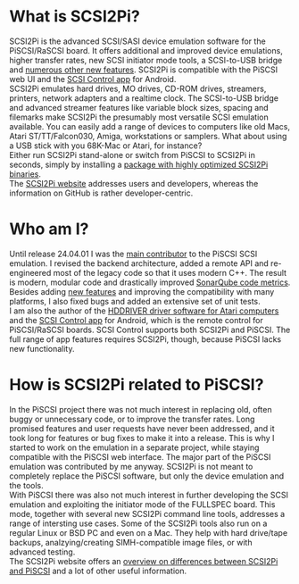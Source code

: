 # What is SCSI2Pi?

SCSI2Pi is the advanced SCSI/SASI device emulation software for the PiSCSI/RaSCSI board. It offers additional and improved device emulations, higher transfer rates, new SCSI initiator mode tools, a SCSI-to-USB bridge and <a href="https://www.scsi2pi.net/en/piscsi_comparison.html">numerous other new features</a>. SCSI2Pi is compatible with the PiSCSI web UI and the <a href="https://www.scsi2pi.net/en/app.html">SCSI Control app</a> for Android.<br />
SCSI2Pi emulates hard drives, MO drives, CD-ROM drives, streamers, printers, network adapters and a realtime clock. The SCSI-to-USB bridge and advanced streamer features like variable block sizes, spacing and filemarks make SCSI2Pi the presumably most versatile SCSI emulation available. You can easily add a range of devices to computers like old Macs, Atari ST/TT/Falcon030, Amiga, workstations or samplers. What about using a USB stick with you 68K-Mac or Atari, for instance?<br />
Either run SCSI2Pi stand-alone or switch from PiSCSI to SCSI2Pi in seconds, simply by installing a <a href="https://www.scsi2pi.net/en/installation.html">package with highly optimized SCSI2Pi binaries</a>.<br />
The <a href="https://www.scsi2pi.net">SCSI2Pi website</a> addresses users and developers, whereas the information on GitHub is rather developer-centric.

# Who am I?

Until release 24.04.01 I was the <a href="https://www.scsi2pi.net/en/scsi2pi.html">main contributor</a> to the PiSCSI SCSI emulation. I revised the backend architecture, added a remote API and re-engineered most of the legacy code so that it uses modern C++. The result is modern, modular code and drastically improved <a href="https://sonarcloud.io/project/overview?id=uweseimet_scsi2pi">SonarQube code metrics</a>. Besides adding <a href="https://www.scsi2pi.net/en/scsi2pi.html">new features</a> and improving the compatibility with many platforms, I also fixed bugs and added an extensive set of unit tests.<br />
I am also the author of the <a href="https://www.hddriver.net">HDDRIVER driver software for Atari computers</a> and the <a href="https://www.scsi2pi.net/en/app.html">SCSI Control app</a> for Android, which is the remote control for PiSCSI/RaSCSI boards. SCSI Control supports both SCSI2Pi and PiSCSI. The full range of app features requires SCSI2Pi, though, because PiSCSI lacks new functionality.

# How is SCSI2Pi related to PiSCSI?

In the PiSCSI project there was not much interest in replacing old, often buggy or unnecessary code, or to improve the transfer rates. Long promised features and user requests have never been addressed, and it took long for features or bug fixes to make it into a release. This is why I started to work on the emulation in a separate project, while staying compatible with the PiSCSI web interface. The major part of the PiSCSI emulation was contributed by me anyway. SCSI2Pi is not meant to completely replace the PiSCSI software, but only the device emulation and the tools.<br />
With PiSCSI there was also not much interest in further developing the SCSI emulation and exploiting the initiator mode of the FULLSPEC board. This mode, together with several new SCSI2Pi command line tools, addresses a range of intersting use cases. Some of the SCSI2Pi tools also run on a regular Linux or BSD PC and even on a Mac. They help with hard drive/tape backups, analzying/creating SIMH-compatible image files, or with advanced testing.<br />
The SCSI2Pi website offers an <a href="https://www.scsi2pi.net/en/piscsi_comparison.html">overview on differences between SCSI2Pi and PiSCSI</a> and a lot of other useful information.
